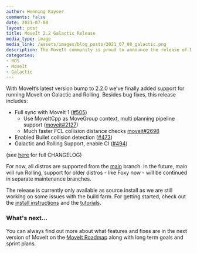 ```yaml
---
author: Henning Kayser
comments: false
date: 2021-07-08
layout: post
title: MoveIt 2.2 Galactic Release
media_type: image
media_link: /assets/images/blog_posts/2021_07_08_galactic.png
description: The MoveIt community is proud to announce the release of MoveIt 2.2 Galactic
categories:
- ROS
- MoveIt
- Galactic
---
```


With MoveIt’s latest version bump to 2.2.0 we’ve finally added support for running MoveIt on Galactic and Rolling. Besides bug fixes, this release includes:


* Full sync with MoveIt 1 ([#505](https://github.com/moveit/moveit2/pull/505))
    * Use MoveItCpp as MoveGroup context, multi planning pipeline support ([moveit#2127](https://github.com/moveit/moveit/issues/2127))
    * Much faster FCL collision distance checks [moveit#2698](https://github.com/moveit/moveit/pull/2698)
* Enabled Bullet collision detection ([#473](https://github.com/moveit/moveit2/issues/473))
* Galactic and Rolling Support, enable CI ([#494](https://github.com/moveit/moveit2/issues/494))


(see [here](https://github.com/moveit/moveit2/commit/43050efd60fdaae7e64299c0d8de71de80c7af71) for full CHANGELOG)

For now, all distros are supported from the [main](https://github.com/moveit/moveit2/tree/main) branch. In the future, main will run Rolling, support for older distros - like Foxy now - will be continued in separate maintenance branches.

The release is currently only available as source install as we are still working on some issues with the build farm. For getting started, check out the [install instructions](https://moveit.ros.org/install-moveit2/source/) and the [tutorials](https://moveit.picknik.ai/).

### What's next...
You can always find out more about what features and fixes are in the next version of MoveIt on the [MoveIt Roadmap](https://moveit.ros.org/documentation/contributing/roadmap/) along with long term goals and sprint plans.
